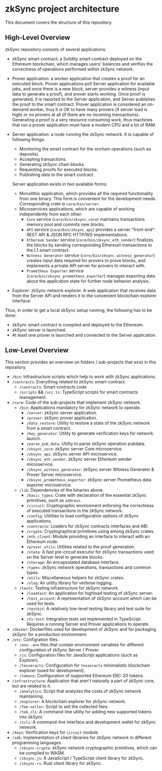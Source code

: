 # zkSync project architecture

This document covers the structure of this repository.

## High-Level Overview

zkSync repository consists of several applications:

- zkSync smart contract: a Solidity smart contract deployed on the Ethereum blockchain, which manages users' balances
  and verifies the correctness of operations performed within zkSync network.
- Prover application: a worker application that creates a proof for an executed block. Prover applications poll Server
  application for available jobs, and once there is a new block, server provides a witness (input data to generate a
  proof), and prover starts working. Once proof is generated, it is reported to the Server application, and Server
  publishes the proof to the smart contract. Prover application is considered an on-demand worker, thus it is OK to have
  many provers (if server load is high) or no provers at all (if there are no incoming transactions). Generating a proof
  is a very resource consuming work, thus machines that run a prover application must have a modern CPU and a lot of
  RAM.
- Server application: a node running the zkSync network. It is capable of following things:

  - Monitoring the smart contract for the onchain operations (such as deposits).
  - Accepting transactions.
  - Generating zkSync chain blocks.
  - Requesting proofs for executed blocks.
  - Publishing data to the smart contract.

  Server application exists in two available forms:

  - Monolithic application, which provides all the required functionality from one binary. This form is convenient for
    the development needs. Corresponding crate is `core/bin/server`.
  - Microservices applications, which are capable of working independently from each other:
    - `Core` service (`core/bin/zksync_core`) maintains transactions memory pool and commits new blocks.
    - `API` service (`core/bin/zksync_api`) provides a server "front-end": REST API & JSON RPC HTTP/WS implementations.
    - `Ethereum Sender` service (`core/bin/zksync_eth_sender`) finalizes the blocks by sending corresponding Ethereum
      transactions to the L1 smart contract.
    - `Witness Generator` service (`core/bin/zksync_witness_generator`) creates input data required for provers to prove
      blocks, and implements a private API server for provers to interact with.
    - `Prometheus Exporter` service (`core/bin/zksync_prometheus_exporter`) manages exporting data about the application
      state for further node behavior analysis.

- Explorer: zkSync network explorer. A web application that receives data from the Server API and renders it to the
  convenient blockchain explorer interface.

Thus, in order to get a local zkSync setup running, the following has to be done:

- zkSync smart contract is compiled and deployed to the Ethereum.
- zkSync server is launched.
- At least one prover is launched and connected to the Server application.

## Low-Level Overview

This section provides an overview on folders / sub-projects that exist in this repository.

- `/bin`: Infrastructure scripts which help to work with zkSync applications.
- `/contracts`: Everything related to zkSync smart-contract.
  - `/contracts`: Smart contracts code
  - `/scripts` && `/src.ts`: TypeScript scripts for smart contracts management.
- `/core`: Code of the sub-projects that implement zkSync network.
  - `/bin`: Applications mandatory for zkSync network to operate.
    - `/server`: zkSync server application.
    - `/prover`: zkSync prover application.
    - `/data_restore`: Utility to restore a state of the zkSync network from a smart contract.
    - `/key_generator`: Utility to generate verification keys for network. launch.
    - `/parse_pub_data`: Utility to parse zkSync operation pubdata.
    - `/zksync_core`: zkSync server Core microservice.
    - `/zksync_api`: zkSync server API microservice.
    - `/zksync_eth_sender`: zkSync server Ethereum sender microservice.
    - `/zksync_witness_generator`: zkSync server Witness Generator & Prover Server microservice.
    - `/zksync_prometheus_exporter`: zkSync server Prometheus data exporter microservice.
  - `/lib`: Dependencies of the binaries above.
    - `/basic_types`: Crate with declaration of the essential zkSync primitives, such as `address`.
    - `/circuit`: Cryptographic environment enforsing the correctness of executed transactions in the zkSync network.
    - `/config`: Utilities to load configuration options of zkSync applications.
    - `/contracts`: Loaders for zkSync contracts interfaces and ABI.
    - `/crypto`: Cryptographical primitives using among zkSync crates.
    - `/eth_client`: Module providing an interface to interact with an Ethereum node.
    - `/prover_utils`: Utilities related to the proof generation.
    - `/state`: A fast pre-circuit executor for zkSync transactions used on the Server level to generate blocks.
    - `/storage`: An encapsulated database interface.
    - `/types`: zkSync network operations, transactions and common types.
    - `/utils`: Miscellaneous helpers for zkSync crates.
    - `/vlog`: An utility library for verbose logging.
  - `/tests`: Testing infrastructure for zkSync network.
    - `/loadtest`: An application for highload testing of zkSync server.
    - `/test_account`: A representation of zkSync account which can be used for tests.
    - `/testkit`: A relatively low-level testing library and test suite for zkSync.
    - `/ts-test`: Integration tests set implemented in TypeScript. Requires a running Server and Prover applications to
      operate.
- `/docker`: Dockerfiles used for development of zkSync and for packaging zkSync for a production environment.
- `/etc`: Configration files.
  - `/env`: `.env` files that contain environment variables for different configuration of zkSync Server / Prover.
  - `/js`: Configuration files for JavaScript applications (such as Explorer).
  - `/tesseracts`: Configuration for `tesseracts` minimalistic blockchain explorer (used for development).
  - `/tokens`: Configuration of supported Ethereum ERC-20 tokens.
- `/infrastructure`: Application that aren't naturally a part of zkSync core, but are related to it.
  - `/analytics`: Script that analyzes the costs of zkSync network maintaining.
  - `/explorer`: A blockchain explorer for zkSync network.
  - `/fee-seller`: Script to sell the collected fees.
  - `/tok_cli`: A command-line utility for adding new supported tokens into zkSync
  - `/zcli`: A command-line interface and development wallet for zkSync network.
- `/keys`: Verification keys for `circuit` module.
- `/sdk`: Implementation of client libraries for zkSync network in different programming languages.
  - `/zksync-crypto`: zkSync network cryptographic primitives, which can be compiled to WASM.
  - `/zksync.js`: A JavaScript / TypeScript client library for zkSync.
  - `/zksync-rs`: Rust client library for zkSync.
